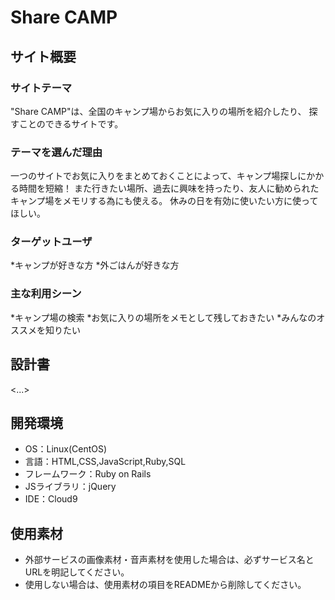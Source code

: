# Share CAMP

## サイト概要
### サイトテーマ
"Share CAMP"は、全国のキャンプ場からお気に入りの場所を紹介したり、  探すことのできるサイトです。

### テーマを選んだ理由
一つのサイトでお気に入りをまとめておくことによって、キャンプ場探しにかかる時間を短縮！
また行きたい場所、過去に興味を持ったり、友人に勧められたキャンプ場をメモリする為にも使える。
休みの日を有効に使いたい方に使ってほしい。

### ターゲットユーザ
*キャンプが好きな方
*外ごはんが好きな方

### 主な利用シーン
*キャンプ場の検索
*お気に入りの場所をメモとして残しておきたい
*みんなのオススメを知りたい

## 設計書
<...>

## 開発環境
- OS：Linux(CentOS)
- 言語：HTML,CSS,JavaScript,Ruby,SQL
- フレームワーク：Ruby on Rails
- JSライブラリ：jQuery
- IDE：Cloud9

## 使用素材
- 外部サービスの画像素材・音声素材を使用した場合は、必ずサービス名とURLを明記してください。
- 使用しない場合は、使用素材の項目をREADMEから削除してください。